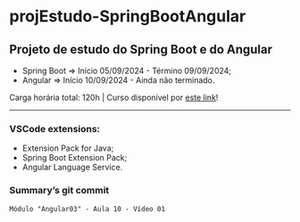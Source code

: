 # projEstudo-SpringBootAngular
## Projeto de estudo do Spring Boot e do Angular
* Spring Boot => Início 05/09/2024 - Término 09/09/2024;
* Angular => Início 10/09/2024 - Ainda não terminado.

Carga horária total: 120h  |  Curso disponível por [este link](https://dgscursos.com.br/Programador_Full_Stack.html)!

---
### VSCode extensions:
* Extension Pack for Java;
* Spring Boot Extension Pack;
* Angular Language Service.



### Summary’s git commit

    Módulo "Angular03" - Aula 10 - Vídeo 01
